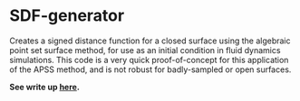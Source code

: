 # SDF-generator
Creates a signed distance function for a closed surface using the algebraic point set surface method, for use as an initial condition in fluid dynamics simulations. This code is a very quick proof-of-concept for this application of the APSS method, and is not robust for badly-sampled or open surfaces.

**See write up [here](https://github.com/murraycutforth/SDF-generator/blob/master/Documentation/signed-distance-function(1).pdf).**
